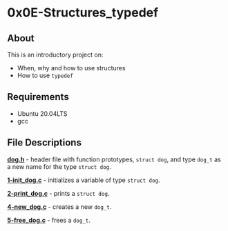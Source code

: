 # 0x0E-Structures_typedef
## About
This is an introductory project on:
- When, why and how to use structures
- How to use `typedef` 
## Requirements
- Ubuntu 20.04LTS
- gcc
## File Descriptions
**[dog.h](dog.h)** - header file with function prototypes, `struct dog`, and type `dog_t` as a new name for the type `struct dog`.

**[1-init_dog.c](1-init_dog.c)** - initializes a variable of type `struct dog`.

**[2-print_dog.c](2-print_dog.c)** - prints a `struct dog`.

**[4-new_dog.c](4-new_dog.c)** - creates a new `dog_t`.

**[5-free_dog.c](5-free_dog.c)** - frees a `dog_t`.
